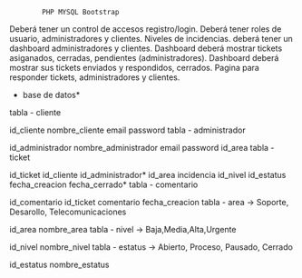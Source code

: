             PHP MYSQL Bootstrap

Deberá tener un control de accesos registro/login.
Deberá tener roles de usuario, administradores y clientes.
Niveles de incidencias.
deberá tener un dashboard administradores y clientes.
Dashboard deberá mostrar tickets asiganados, cerradas, pendientes (administradores).
Dashboard deberá mostrar sus tickets enviados y respondidos, cerrados.
Pagina para responder tickets, administradores y clientes.

* base de datos*

tabla - cliente

id_cliente
nombre_cliente
email
password
tabla - administrador

id_administrador
nombre_administrador
email
password
id_area
tabla - ticket

id_ticket
id_cliente
id_administrador*
id_area
incidencia
id_nivel
id_estatus
fecha_creacion
fecha_cerrado*
tabla - comentario

id_comentario
id_ticket
comentario
fecha_creacion
tabla - area -> Soporte, Desarollo, Telecomunicaciones

id_area
nombre_area
tabla - nivel -> Baja,Media,Alta,Urgente

id_nivel
nombre_nivel
tabla - estatus -> Abierto, Proceso, Pausado, Cerrado

id_estatus
nombre_estatus
